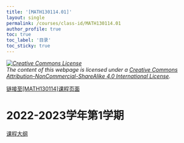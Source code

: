 ```yaml
---
title: '[MATH130114.01]'
layout: single
permalink: /courses/class-id/MATH130114.01
author_profile: true
toc: true
toc_label: '目录'
toc_sticky: true
---
```


<div class='notice--warning'>
<p><i><a rel='license' href='http://creativecommons.org/licenses/by-nc-sa/4.0/'><img alt='Creative Commons License' style='border-width:0' src='https://i.creativecommons.org/l/by-nc-sa/4.0/88x31.png' /></a><br /> The content of this webpage is licensed under a <a rel='license' href='http://creativecommons.org/licenses/by-nc-sa/4.0/'>Creative Commons Attribution-NonCommercial-ShareAlike 4.0 International License</a>.</i></p>
</div>

<a href='https://fdu-math.github.io/courses/MATH130114'>链接至[MATH130114]课程页面<a>

# 2022-2023学年第1学期

<a href='https://fdu-math.github.io/assets/docs/courses/MATH130114.01-2022-2023-1 (Encrypted).pdf'>课程大纲</a>